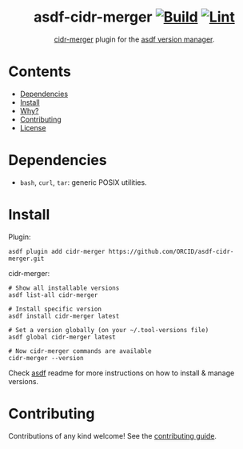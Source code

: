<div align="center">

# asdf-cidr-merger [![Build](https://github.com/ORCID/asdf-cidr-merger/actions/workflows/build.yml/badge.svg)](https://github.com/ORCID/asdf-cidr-merger/actions/workflows/build.yml) [![Lint](https://github.com/ORCID/asdf-cidr-merger/actions/workflows/lint.yml/badge.svg)](https://github.com/ORCID/asdf-cidr-merger/actions/workflows/lint.yml)


[cidr-merger](https://github.com/goreleaser/cidr-merger) plugin for the [asdf version manager](https://asdf-vm.com).

</div>

# Contents

- [Dependencies](#dependencies)
- [Install](#install)
- [Why?](#why)
- [Contributing](#contributing)
- [License](#license)

# Dependencies

- `bash`, `curl`, `tar`: generic POSIX utilities.

# Install

Plugin:

```shell
asdf plugin add cidr-merger https://github.com/ORCID/asdf-cidr-merger.git
```

cidr-merger:

```shell
# Show all installable versions
asdf list-all cidr-merger

# Install specific version
asdf install cidr-merger latest

# Set a version globally (on your ~/.tool-versions file)
asdf global cidr-merger latest

# Now cidr-merger commands are available
cidr-merger --version
```

Check [asdf](https://github.com/asdf-vm/asdf) readme for more instructions on how to
install & manage versions.

# Contributing

Contributions of any kind welcome! See the [contributing guide](contributing.md).

